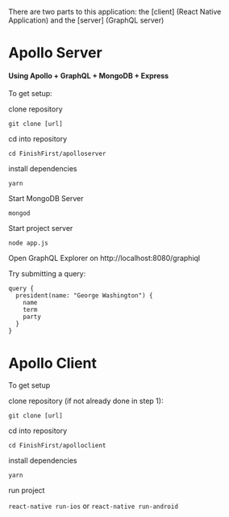There are two parts to this application: the
[client] (React Native Application) and the
[server] (GraphQL server)

# Apollo Server

#### Using Apollo + GraphQL + MongoDB + Express

To get setup:

clone repository

`git clone [url]`

cd into repository

`cd FinishFirst/apolloserver`

install dependencies

`yarn`

Start MongoDB Server

`mongod`

Start project server

`node app.js`

Open GraphQL Explorer on http://localhost:8080/graphiql

Try submitting a query:
```
query {
  president(name: "George Washington") {
    name
    term
    party
  }
}

```


# Apollo Client

To get setup

clone repository (if not already done in step 1):

`git clone [url]`

cd into repository

`cd FinishFirst/apolloclient`

install dependencies

`yarn`

run project

`react-native run-ios` or `react-native run-android`
